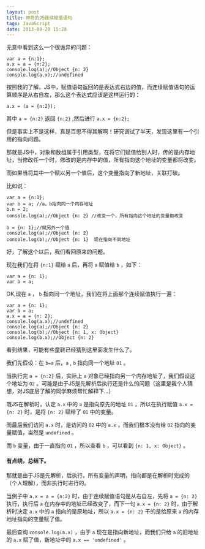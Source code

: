 ```yaml
---
layout: post
title: 神奇的JS连续赋值语句
tags: JavaScript
date: 2013-09-20 15:28
---
```


无意中看到这么一个很诡异的问题：


    var a = {n:1};
    a.x = a = {n:2};
    console.log(a);//Object {n: 2}
    console.log(a.x);//undefined


按照我的了解，JS中，赋值语句返回的是表达式右边的值，而连续赋值语句的运算顺序是从右自左，那么这个表达式应该是这样运行的：

    
    a.x = (a = {n:2});


其中 `a = {n:2}` 返回 `{n:2}` ,然后进行 `a.x = {n:2};`

但是事实上不是这样，真是百思不得其解啊！研究调试了半天，发现这里有一个引用的指向问题。

<!--more-->

那就是JS中，对象和数组属于引用类型，在将它们赋值给别人时，传的是内存地址，当修改任一个时，修改的是内存中的值，所有指向这个地址的变量都将改变。

而如果当将其中一个赋以另一个值后，这个变量指向了新地址，关联打破。

比如说：


    var a = {n:1};
    var b = a; //a，b指向同一个内存地址
    b.n = 2;
    console.log(a);//Object {n: 2} //改变一个，所有指向这个地址的变量都改变

    b = {n: 1};//赋另外一个值
    console.log(a);//Object {n: 2}
    console.log(b);//Object {n: 1}  现在指向不同地址   
 

好，了解这个以后，我们看回原来的问题。

现在我们在将 `{n:1}` 赋给 `a` 后，再将 `a` 赋值给 `b` ，如下：

    var a = {n: 1};
    var b = a;


OK,现在 `a` ， `b` 指向同一个地址，我们在将上面那个连续赋值执行一遍：

    var a = {n: 1};
    var b = a;
    a.x = a = {n: 2};
    console.log(a.x);//undefined
    console.log(a);//Object {n: 2}
    console.log(b);//Object {n: 1, x: Object}
    console.log(b.x);//Object {n: 2}

看到结果，可能有些童鞋已经猜到这里面发生什么了。

我们先假设：在 `b=a` 后，`a` , `b` 指向同一个地址 `O1` 。

当执行完 `a = {n:2}` 后，实际上 `a` 对象已经指向另一个内存地址了，我们假设这个地址为 `O2` 。可能是由于JS是先解析后执行还是什么的问题（这里是我个人猜想，对JS底层了解的同学麻烦帮忙解释下...）

既JS在解析时，认定 `a.x` 中的 `a` 是指向原先的地址 `O1` ，所以在执行赋值 `a.x = {n: 2}` 时，是将 `{n: 2}` 赋给了 `O1` 中的变量。

而最后我们访问 `a.x` 时，是访问的 `O2` 中的 `a.x` ，而我们根本没有给 `O2` 指向的变量赋值，当然是 `undefined` 。

而 `b` 变量，由于一直指向 `O1` ，所以查看 `b` ，可以看到 `{n: 1, x: Object}` 。

#### 有点绕，总结下。

那就是由于JS是先解析，后执行，所有变量的声明，指向都是在解析时完成的（个人理解），而非执行时进行的。

当例子中 `a.x = a = {n:2}` 时，由于连续赋值语句是从右自左，先将 `a = {n: 2}` 执行，执行后 `a` 在内存中的地址已经改变了，而下一句 `a.x = {n: 2}` 时，由于解析时决定 `a.x` 中的 `a` 指向的是原地址，所以 `a.x = {n: 2}` 干的是给原来 `a` 的内存地址指向的变量赋了值。

最后查询 `console.log(a.x)` ，由于 `a` 现在是指向新地址，而我们只给 `a` 的旧地址的 `a.x` 赋了值，新地址中的 `a.x == 'undefined'` 。